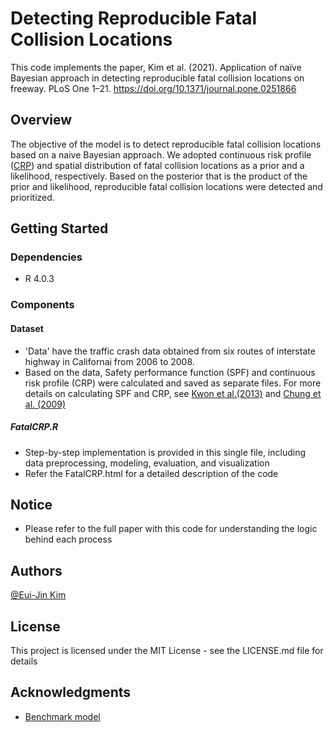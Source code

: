 # Detecting Reproducible Fatal Collision Locations

This code implements the paper, Kim et al. (2021). Application of naïve Bayesian approach in detecting reproducible fatal collision locations on freeway. PLoS One 1–21. https://doi.org/10.1371/journal.pone.0251866

## Overview

The objective of the model is to detect reproducible fatal collision locations based on a naive Bayesian approach. We adopted continuous risk profile ([CRP](https://escholarship.org/uc/item/24m8j57d)) and spatial distribution of fatal collision locations as a prior and a likelihood, respectively. Based on the posterior that is the product of the prior and likelihood, reproducible fatal collision locations were detected and prioritized.

## Getting Started

### Dependencies
* R 4.0.3

### Components

#### Dataset
* 'Data' have the traffic crash data obtained from six routes of interstate highway in Californai from 2006 to 2008.
* Based on the data, Safety performance function (SPF) and continuous risk profile (CRP) were calculated and saved as separate files. For more details on calculating SPF and CRP, see [Kwon et al.(2013)](http://dx.doi.org/10.1016/j.aap.2012.10.019) and [Chung et al. (2009)](https://escholarship.org/uc/item/24m8j57d)

##### FatalCRP.R
* Step-by-step implementation is provided in this single file, including data preprocessing, modeling, evaluation, and visualization
* Refer the FatalCRP.html for a detailed description of the code  

## Notice
* Please refer to the full paper with this code for understanding the logic behind each process

## Authors

[@Eui-Jin Kim](https://sites.google.com/view/euijinkim)


## License

This project is licensed under the MIT License - see the LICENSE.md file for details

## Acknowledgments
* [Benchmark model](http://dx.doi.org/10.1016/j.aap.2012.10.019)
